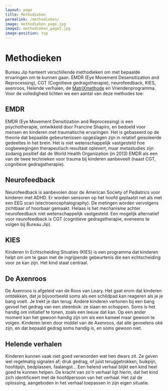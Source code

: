 ```yaml
---
layout: page
title: Methodieken
permalink: /methodieken/
image: methodieken_page.jpg
image2: methodieken_page2.jpg
image-position: top
---
```


# Methodieken

Bureau Jip hanteert verschillende methodieken om met bepaalde ervaringen om te kunnen gaan. EMDR (Eye Movement Desensitization and Reprocessing), CGT (Cognitieve gedragstherapie), neurofeedback, KIES, axenroos, Helende verhalen, de [MatriXmethode](http://matrixmethodeinstituut.nl/) en Vriendenprogramma. Voor de volledigheid lichten we een aantal van deze methodes toe:

## EMDR

EMDR (Eye Movement Densitization and Reprocessing) is een psychotherapie, ontwikkeld door Francine Shapiro, en bedoeld voor mensen en kinderen met traumatische ervaringen. Het is gebaseerd op de theorie dat bepaalde gebeurtenissen opgeslagen zijn in relatief geisoleerde gedeeltes in het brein. Het is niet wetenschappelijk vastgesteld hoe oogbewegingen therapeutisch resultaat oplevert, maar metastudies zijn zodanig positief dat de World Health Organization (in 2013) EMDR als een van de twee technieken voor trauma bij kinderen aanbeveelt (naast CGT, cognitieve gedragstherapie).

## Neurofeedback

Neurofeedback is aanbevolen door de American Society of Pediatrics voor kinderen met ADHD. Er worden sensoren op het hoofd geplaatst net als met een EEG scan (electroencephalography). De metingen worden vervolgens zichtbaar of hoorbaar gemaakt. Helaas is het mechanisme achter neurofeedback niet wetenschappelijk vastgesteld. Een mogelijk alternatief voor neurofeedback is CGT (cognitieve gedragstherapie, eveneens te volgen bij Bureau Jip).

## KIES

Kinderen In Echtscheiding Situaties (KIES) is een programma dat kinderen helpt om om te gaan met de ingrijpende gebeurtenis die een echtscheiding voor ze kan zijn. Het kind staat centraal.

## De Axenroos

De Axenroos is afgeleid van de Roos van Leary. Het gaat erom dat kinderen ontdekken, dat je bijvoorbeeld soms als een schildpad kan reageren als je je bang voelt. Je trekt je dan terug. Andere kinderen vertonen bij een bang gevoel het gedrag van een steenbok: ze slaan en schoppen. Soms is het handig om initiatief te tonen, zoals een leeuw dat kan. Op een ander moment kan het gewoon handig zijn om als een kameel maar gewoon te volgen. Kinderen leren door middel van de Axenroos, dat alle gevoelens oké zijn, en dat bepaald gedrag soms handig is, en soms gewoon niet. 

## Helende verhalen

Kinderen kunnen vaak niet goed verwoorden wat hen dwars zit. Ze geven wel regelmatig signalen af; druk gedrag, of juist teruggetrokken, buikpijn, hoofdpijn, bedplassen, faalangst...
Een helend verhaal blijkt een kind heel goed te kunnen helpen.
De kracht van zo'n verhaal ligt hierin, dat het kind zich identificeert met de hoofdpersoon van het verhaal. Het zal de oplossing, aangeboden in het verhaal toepassen in zijn eigen situatie.







